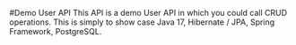 #Demo User API
This API is a demo User API in which you could call CRUD operations. This is simply to show case Java 17, Hibernate / JPA, Spring Framework, PostgreSQL. 
